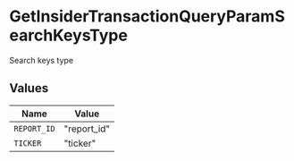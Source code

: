 # GetInsiderTransactionQueryParamSearchKeysType

Search keys type


## Values

| Name        | Value       |
| ----------- | ----------- |
| `REPORT_ID` | "report_id" |
| `TICKER`    | "ticker"    |